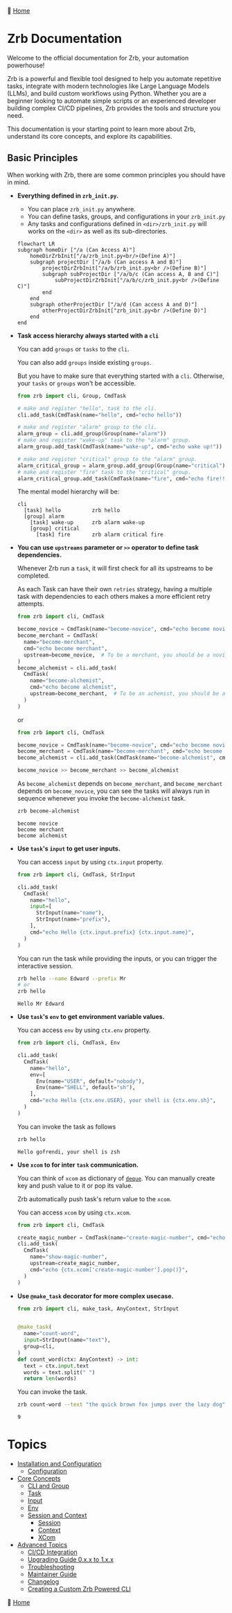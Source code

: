 🔖 [Home](../../README.md)

# Zrb Documentation

Welcome to the official documentation for Zrb, your automation powerhouse!

Zrb is a powerful and flexible tool designed to help you automate repetitive tasks, integrate with modern technologies like Large Language Models (LLMs), and build custom workflows using Python. Whether you are a beginner looking to automate simple scripts or an experienced developer building complex CI/CD pipelines, Zrb provides the tools and structure you need.

This documentation is your starting point to learn more about Zrb, understand its core concepts, and explore its capabilities.

## Basic Principles

When working with Zrb, there are some common principles you should have in mind.

* **Everything defined in `zrb_init.py`.**
    * You can place `zrb_init.py` anywhere.
    * You can define tasks, groups, and configurations in your `zrb_init.py`
    * Any tasks and configurations defined in `<dir>/zrb_init.py` will works on the `<dir>` as well as its sub-directories. 

    ```mermaid
    flowchart LR
    subgraph homeDir ["/a (Can Access A)"]
        homeDirZrbInit["/a/zrb_init.py<br/>(Define A)"]
        subgraph projectDir ["/a/b (Can access A and B)"]
            projectDirZrbInit["/a/b/zrb_init.py<br />(Define B)"]
            subgraph subProjectDir ["/a/b/c (Can access A, B and C)"]
                subProjectDirZrbInit["/a/b/c/zrb_init.py<br />(Define C)"]
            end
        end
        subgraph otherProjectDir ["/a/d (Can access A and D)"]
            otherProjectDirZrbInit["zrb_init.py<br />(Define D)"]
        end
    end
    ```
* **Task access hierarchy always started with a `cli`**

  You can add `groups` or `tasks` to the `cli`.
  
  You can also add `groups` inside existing `groups`.
  
  But you have to make sure that everything started with a `cli`. Otherwise, your `tasks` or `groups` won't be accessible.

  ```python
  from zrb import cli, Group, CmdTask
  
  # make and register "hello", task to the cli. 
  cli.add_task(CmdTask(name="hello", cmd="echo hello"))

  # make and register "alarm" group to the cli.
  alarm_group = cli.add_group(Group(name="alarm"))
  # make and register "wake-up" task to the "alarm" group.
  alarm_group.add_task(CmdTask(name="wake-up", cmd="echo wake up!"))

  # make and register "critical" group to the "alarm" group.
  alarm_critical_group = alarm_group.add_group(Group(name="critical"))
  # make and register "fire" task to the "critical" group.
  alarm_critical_group.add_task(CmdTask(name="fire", cmd="echo fire!!!"))
  ```
  
  The mental model hierarchy will be:

  ```
  cli
    [task] hello          zrb hello
    [group] alarm
      [task] wake-up      zrb alarm wake-up
      [group] critical
        [task] fire       zrb alarm critical fire
  ```

* **You can use `upstreams` parameter or `>>` operator to define task dependencies.**
  
  Whenever Zrb run a `task`, it will first check for all its upstreams to be completed.
  
  As each Task can have their own `retries` strategy, having a multiple task with dependencies to each others makes a more efficient retry attempts.

  ```python
  from zrb import cli, CmdTask

  become_novice = CmdTask(name="become-novice", cmd="echo become novice")
  become_merchant = CmdTask(
    name="become-merchant",
    cmd="echo become merchant",
    upstream=become_novice,  # To be a merchant, you should be a novice first.
  )
  become_alchemist = cli.add_task(
    CmdTask(
      name="become-alchemist",
      cmd="echo become alchemist",
      upstream=become_merchant,  # To be an achemist, you should be a merchant first.
    )
  )
  ```

  or

  ```python
  from zrb import cli, CmdTask

  become_novice = CmdTask(name="become-novice", cmd="echo become novice")
  become_merchant = CmdTask(name="become-merchant", cmd="echo become merchant")
  become_alchemist = cli.add_task(CmdTask(name="become-alchemist", cmd="echo become alchemist"))

  become_novice >> become_merchant >> become_alchemist
  ```
  
  As `become_alchemist` depends on `become_merchant`, and `become_merchant` depends on `become_novice`, you can see the tasks will always run in sequence whenever you invoke the `become-alchemist` task.

  ```sh
  zrb become-alchemist
  ```

  ```
  become novice
  become merchant
  become alchemist
  ```

* **Use `task`'s `input` to get user inputs.**

  You can access `input` by using `ctx.input` property.
  
  ```python
  from zrb import cli, CmdTask, StrInput

  cli.add_task(
    CmdTask(
      name="hello",
      input=[
        StrInput(name="name"),
        StrInput(name="prefix"),
      ],
      cmd="echo Hello {ctx.input.prefix} {ctx.input.name}",
    )
  )
  ```

  You can run the task while providing the inputs, or you can trigger the interactive session.

  ```sh
  zrb hello --name Edward --prefix Mr
  # or
  zrb hello
  ```

  ```
  Hello Mr Edward
  ```

* **Use `task`'s `env` to get environment variable values.**

  You can access `env` by using `ctx.env` property.
 
  ```python
  from zrb import cli, CmdTask, Env

  cli.add_task(
    CmdTask(
      name="hello",
      env=[
        Env(name="USER", default="nobody"),
        Env(name="SHELL", default="sh"),
      ],
      cmd="echo Hello {ctx.env.USER}, your shell is {ctx.env.sh}",
    )
  )
  ```

  You can invoke the task as follows

  ```sh
  zrb hello
  ```

  ```
  Hello gofrendi, your shell is zsh
  ```

* **Use `xcom` to for inter `task` communication.**

  You can think of `xcom` as dictionary of [`deque`](https://docs.python.org/3/library/collections.html#collections.deque). You can manually create key and push value to it or pop its value.

  Zrb automatically push task's return value to the `xcom`.

  You can access `xcom` by using `ctx.xcom`.

  ```python
  from zrb import cli, CmdTask

  create_magic_number = CmdTask(name="create-magic-number", cmd="echo 42")
  cli.add_task(
    CmdTask(
      name="show-magic-number",
      upstream=create_magic_number,
      cmd="echo {ctx.xcom['create-magic-number'].pop()}",
    )
  )
  ```

* **Use `@make_task` decorator for more complex usecase.**

  ```python
  from zrb import cli, make_task, AnyContext, StrInput


  @make_task(
    name="count-word",
    input=StrInput(name="text"),
    group=cli,
  )
  def count_word(ctx: AnyContext) -> int:
    text = ctx.input.text
    words = text.split(" ")
    return len(words)
  ```

  You can invoke the task.

  ```sh
  zrb count-word --text "the quick brown fox jumps over the lazy dog"
  ```

  ```
  9
  ```


# Topics

* [Installation and Configuration](./installation-and-configuration/README.md)
    * [Configuration](./installation-and-configuration/configuration/README.md)
* [Core Concepts](./core-concepts/README.md)
    * [CLI and Group](./core-concepts/cli-and-group.md)
    * [Task](./core-concepts/task/README.md)
    * [Input](./core-concepts/input/README.md)
    * [Env](./core-concepts/env/README.md)
    * [Session and Context](./core-concepts/session-and-context/README.md)
        * [Session](./core-concepts/session-and-context/session.md)
        * [Context](./core-concepts/session-and-context/context.md)
        * [XCom](./core-concepts/session-and-context/xcom.md)
*   [Advanced Topics](#advanced-topics)
    * [CI/CD Integration](./ci_cd.md)
    * [Upgrading Guide 0.x.x to 1.x.x](./upgrading_guide_0_to_1.md)
    * [Troubleshooting](./troubleshooting/)
    * [Maintainer Guide](./maintainer-guide.md)
    * [Changelog](./changelog.md)
    * [Creating a Custom Zrb Powered CLI](./creating-custom-zrb-powered-cli.md)

🔖 [Home](../../README.md)
